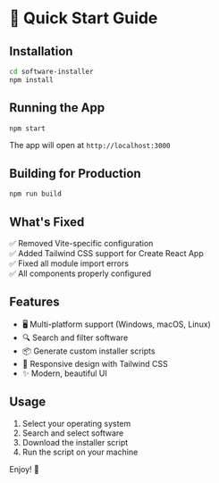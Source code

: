 # 🚀 Quick Start Guide

## Installation

```bash
cd software-installer
npm install
```

## Running the App

```bash
npm start
```

The app will open at `http://localhost:3000`

## Building for Production

```bash
npm run build
```

## What's Fixed

✅ Removed Vite-specific configuration  
✅ Added Tailwind CSS support for Create React App  
✅ Fixed all module import errors  
✅ All components properly configured  

## Features

- 🖥️ Multi-platform support (Windows, macOS, Linux)
- 🔍 Search and filter software
- 📦 Generate custom installer scripts
- 📱 Responsive design with Tailwind CSS
- ✨ Modern, beautiful UI

## Usage

1. Select your operating system
2. Search and select software
3. Download the installer script
4. Run the script on your machine

Enjoy! 🎉

